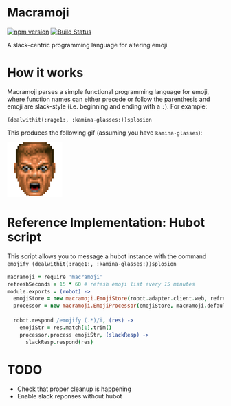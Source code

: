 # Macramoji
[![npm version](https://badge.fury.io/js/macramoji.svg)](https://badge.fury.io/js/macramoji)
[![Build Status](https://travis-ci.org/ifreecarve/macramoji.svg)](https://travis-ci.org/ifreecarve/macramoji)

A slack-centric programming language for altering emoji

# How it works

Macramoji parses a simple functional programming language for emoji, where function names can either precede or follow the parenthesis and emoji are slack-style (i.e. beginning and ending with a `:`).  For example:

```
(dealwithit(:rage1:, :kamina-glasses:))splosion
```

This produces the following gif (assuming you have `kamina-glasses`):

![dealwithit-rage1-kamina-glasses-splosion](doc/dealwithit-rage1-kamina-glasses-splosion.gif)


# Reference Implementation: Hubot script

This script allows you to message a hubot instance with the command `emojify (dealwithit(:rage1:, :kamina-glasses:))splosion`

```coffee
macramoji = require 'macramoji'
refreshSeconds = 15 * 60 # refesh emoji list every 15 minutes
module.exports = (robot) ->
  emojiStore = new macramoji.EmojiStore(robot.adapter.client.web, refreshSeconds)
  processor = new macramoji.EmojiProcessor(emojiStore, macramoji.defaultMacros)

  robot.respond /emojify (.*)/i, (res) ->
    emojiStr = res.match[1].trim()
    processor.process emojiStr, (slackResp) ->
      slackResp.respond(res)
```

# TODO

* Check that proper cleanup is happening
* Enable slack reponses without hubot
